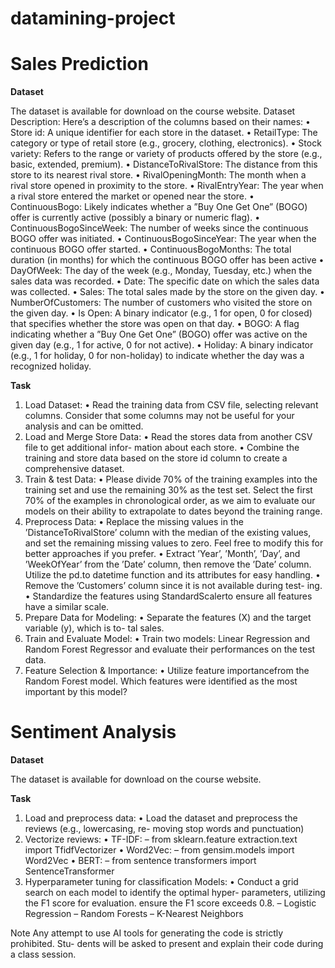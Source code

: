 # datamining-project
# Sales Prediction
**Dataset**

The dataset is available for download on the course website.
Dataset Description:
Here’s a description of the columns based on their names:
• Store id: A unique identifier for each store in the dataset.
• RetailType: The category or type of retail store (e.g., grocery, clothing,
electronics).
• Stock variety: Refers to the range or variety of products offered by the
store (e.g., basic, extended, premium).
• DistanceToRivalStore: The distance from this store to its nearest rival
store.
• RivalOpeningMonth: The month when a rival store opened in proximity
to the store.
• RivalEntryYear: The year when a rival store entered the market or opened
near the store.
• ContinuousBogo: Likely indicates whether a ”Buy One Get One” (BOGO)
offer is currently active (possibly a binary or numeric flag).
• ContinuousBogoSinceWeek: The number of weeks since the continuous
BOGO offer was initiated.
• ContinuousBogoSinceYear: The year when the continuous BOGO offer
started.
• ContinuousBogoMonths: The total duration (in months) for which the
continuous BOGO offer has been active
• DayOfWeek: The day of the week (e.g., Monday, Tuesday, etc.) when the
sales data was recorded.
• Date: The specific date on which the sales data was collected.
• Sales: The total sales made by the store on the given day.
• NumberOfCustomers: The number of customers who visited the store on
the given day.
• Is Open: A binary indicator (e.g., 1 for open, 0 for closed) that specifies
whether the store was open on that day.
• BOGO: A flag indicating whether a ”Buy One Get One” (BOGO) offer
was active on the given day (e.g., 1 for active, 0 for not active).
• Holiday: A binary indicator (e.g., 1 for holiday, 0 for non-holiday) to
indicate whether the day was a recognized holiday.

**Task**
1. Load Dataset:
• Read the training data from CSV file, selecting relevant columns.
Consider that some columns may not be useful for your analysis and
can be omitted.
2. Load and Merge Store Data:
• Read the stores data from another CSV file to get additional infor-
mation about each store.
• Combine the training and store data based on the store id column
to create a comprehensive dataset.
3. Train & test Data:
• Please divide 70% of the training examples into the training set and
use the remaining 30% as the test set. Select the first 70% of the
examples in chronological order, as we aim to evaluate our models
on their ability to extrapolate to dates beyond the training range.
4. Preprocess Data:
• Replace the missing values in the ’DistanceToRivalStore’ column with
the median of the existing values, and set the remaining missing
values to zero. Feel free to modify this for better approaches if you
prefer.
• Extract ’Year’, ’Month’, ’Day’, and ’WeekOfYear’ from the ’Date’
column, then remove the ’Date’ column. Utilize the pd.to datetime
function and its attributes for easy handling.
• Remove the ’Customers’ column since it is not available during test-
ing.
• Standardize the features using StandardScalerto ensure all features
have a similar scale.
5. Prepare Data for Modeling:
• Separate the features (X) and the target variable (y), which is to-
tal sales.
6. Train and Evaluate Model:
• Train two models: Linear Regression and Random Forest Regressor
and evaluate their performances on the test data.
7. Feature Selection & Importance:
• Utilize feature importancefrom the Random Forest model. Which
features were identified as the most important by this model?
# Sentiment Analysis
**Dataset**

The dataset is available for download on the course website.

**Task**
1. Load and preprocess data:
• Load the dataset and preprocess the reviews (e.g., lowercasing, re-
moving stop words and punctuation)
2. Vectorize reviews:
• TF-IDF:
– from sklearn.feature extraction.text import TfidfVectorizer
• Word2Vec:
– from gensim.models import Word2Vec
• BERT:
– from sentence transformers import SentenceTransformer
3. Hyperparameter tuning for classification Models:
• Conduct a grid search on each model to identify the optimal hyper-
parameters, utilizing the F1 score for evaluation. ensure the F1 score
exceeds 0.8.
– Logistic Regression
– Random Forests
– K-Nearest Neighbors

Note
Any attempt to use AI tools for generating the code is strictly prohibited. Stu-
dents will be asked to present and explain their code during a class session.
